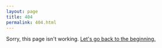 ```yaml
---
layout: page
title: 404
permalink: 404.html
---
```


Sorry, this page isn't working. [Let's go back to the beginning.](/)
